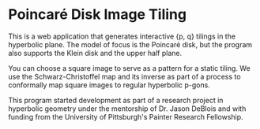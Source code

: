 # Poincaré Disk Image Tiling

This is a web application that generates interactive {p, q} tilings in the hyperbolic plane. The model of focus is the Poincaré disk, but the program also supports the Klein disk and the upper half plane.

You can choose a square image to serve as a pattern for a static tiling. We use the Schwarz-Christoffel map and its inverse as part of a process to conformally map square images to regular hyperbolic p-gons.

This program started development as part of a research project in hyperbolic geometry under the mentorship of Dr. Jason DeBlois and with funding from the University of Pittsburgh's Painter Research Fellowship.